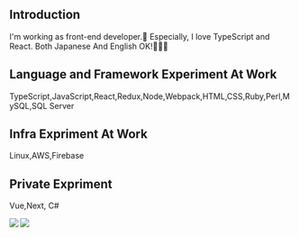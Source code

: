 ## Introduction

I'm working as front-end developer.🙂
Especially, I love TypeScript and React.
Both Japanese And English OK!🐥🐥🐥

## Language and Framework Experiment At Work

TypeScript,JavaScript,React,Redux,Node,Webpack,HTML,CSS,Ruby,Perl,MySQL,SQL Server


## Infra Expriment At Work

Linux,AWS,Firebase

## Private Expriment

Vue,Next, C#

<a href="https://github.com/Bookman0001">
  <img align="left" src="https://github-readme-stats.vercel.app/api?username=Bookman0001&count_private=true&show_icons=true" />
</a>
<a href="https://github.com/Bookman0001">
  <img align="left" src="https://github-readme-stats.vercel.app/api/top-langs/?username=Bookman0001" />
</a>

